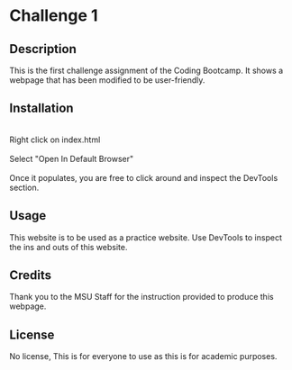 # Challenge 1

## Description

This is the first challenge assignment of the Coding Bootcamp. It shows a webpage that has been modified to be user-friendly.

## Installation

<br>Right click on index.html</br>
<br>Select "Open In Default Browser"</br>
<br>Once it populates, you are free to click around and inspect the DevTools section.</br>

## Usage

This website is to be used as a practice website. Use DevTools to inspect the ins and outs of this website.

## Credits

Thank you to the MSU Staff for the instruction provided to produce this webpage.

## License

No license, This is for everyone to use as this is for academic purposes.

